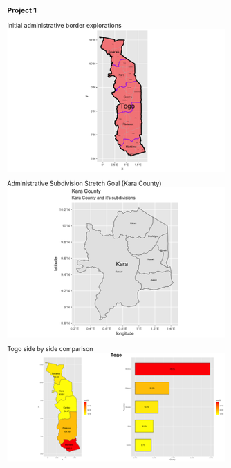### Project 1

Initial administrative border explorations 
![](TGO_intl.png)

Administrative Subdivision Stretch Goal (Kara County)
![](Kara_County.png)


Togo side by side comparison 
![](side_side2.png)
